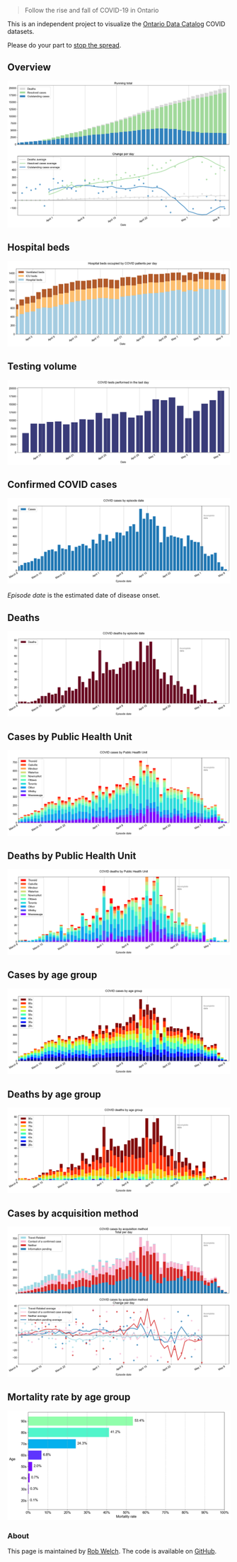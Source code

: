 > Follow the rise and fall of COVID-19 in Ontario

This is an independent project to visualize the [Ontario Data Catalog](https://data.ontario.ca/dataset?keywords_en=COVID-19) COVID datasets.

Please do your part to [stop the spread](https://covid-19.ontario.ca/index.html).

## Overview
![](covid_ontario/plots/overview.png) 

## Hospital beds 
![](covid_ontario/plots/hospital.png) 

## Testing volume
![](covid_ontario/plots/testing.png) 

## Confirmed COVID cases 
![](covid_ontario/plots/positive_cases.png) 

_Episode date_ is the estimated date of disease onset. 

## Deaths
![](covid_ontario/plots/deaths.png) 

## Cases by Public Health Unit 
![](covid_ontario/plots/cases_city.png) 

## Deaths by Public Health Unit 
![](covid_ontario/plots/deaths_city.png) 

## Cases by age group
![](covid_ontario/plots/cases_age.png) 

## Deaths by age group
![](covid_ontario/plots/deaths_age.png) 

## Cases by acquisition method
![](covid_ontario/plots/cases_acquisition.png) 

## Mortality rate by age group 
![](covid_ontario/plots/mortality_age.png) 

### About 
This page is maintained by [Rob Welch](mailto:rlwelch@gmail.com). The code is available on [GitHub](https://github.com/rlwelch/covid-ontario).
